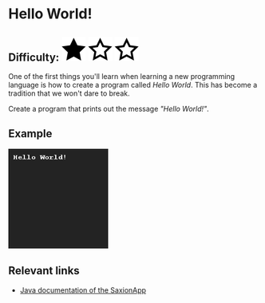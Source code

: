 # Hello World!
## Difficulty: ![Filled](../resources/star-filled.svg) ![Outlined](../resources/star-outlined.svg) ![Outlined](../resources/star-outlined.svg) 

One of the first things you'll learn when learning a new programming language is how to create a program called _Hello World_. This has become a tradition that we won't dare to break.

Create a program that prints out the message _"Hello World!"_.

## Example
![Example](sample_output.png)

## Relevant links
* [Java documentation of the SaxionApp](https://saxionapp.hboictlab.nl/nl/saxion/app/SaxionApp.html)